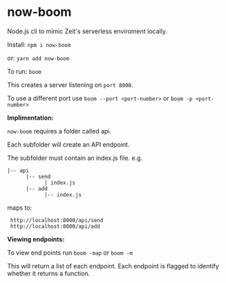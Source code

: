 # now-boom

Node.js cli to mimic Zeit's serverless enviroment locally.

Install:
```npm i now-boom```

or:
```yarn add now-boom```

To run:
```boom```

This creates a server listening on ```port 8000```.

To use a different port use ```boom --port <port-number>``` or ```boom -p <port-number>```

**Implimentation:**

```now-boom``` requires a folder called api.

Each subfolder will create an API endpoint.

The subfolder must contain an index.js file.
e.g.

```
|-- api
      |-- send
            | index.js
      |-- add
            |-- index.js
 ```
 
 maps to:
 ```
  http://localhost:8000/api/send
  http://localhost:8000/api/add
 ```
**Viewing endpoints:**

To view end points run ```boom -map``` or ```boom -m```

This will return a list of each endpoint.
Each endpoint is flagged to identify whether it returns a function.
